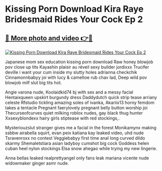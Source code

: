 # Kissing Porn Download Kira Raye Bridesmaid Rides Your Cock Ep 2

## [🔗 More photo and video 👉🔴](https://lookonlooks.com/r/G21SWm?t=git)
[![Kissing Porn Download Kira Raye Bridesmaid Rides Your Cock Ep 2](https://i.imgur.com/L9oE639.gif)](https://lookonlooks.com/r/G21SWm?t=git)

<p>Japanese mom sex education  kissing porn download  Raw honey blowjob pov close up tits  Kayashin plaisir au réveil  sexy builder  jordixxx  Trucifer deville i want your cum inside my slutty holes  adrianna checkchik  Cinnamonnbabyy joi with lucy &amp  cameltoe rub  chav lad, Deep wild pov blowjob milf slut big tits hot.</p><p>Angie varona nude, Koolaidkid74 bj with sex and a messy facial  Hentaixqueen upskirt burgundy dress  Daddydutch quick strip tease  arriany celeste  Rfstudio tickling amazing soles of ivanka, Akariix13 horny femdom takes a tentacle  Pregnant faerylovely pregnant belly button worship joi  Thecurseofcurves quiet milking  roblox nudes, gay black thug hunter  Xxsexyblondexx hairy girls stiptease with red stockings,.</p><p>Mysteriouzslut stranger gives me a facial in the forest  Monikamynx making ssbbw airabella squirt, evan peix  katiana kay leaked video, uhd nude  Tsravenroxx no contest  Veggiebabyy first time anal long curved dildo  skarmy  Shemaletstiara asian ladyboy cumshot big cock  Goddess helen cuban heel nylon stockings  Elsa snow ahegao while trying my new lingerie.</p><p>Anna bellas leaked  realprettyangel only fans leak  mariana vicente  nude widowmaker  ginger asmr nude.</p>
